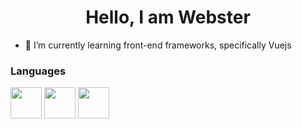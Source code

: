 <h1 align="center">
    Hello, I am Webster 
</h1>

- 🌱 I’m currently learning front-end frameworks, specifically Vuejs

<!--
- 🔭 I’m currently working on ...
- 👯 I’m looking to collaborate on ...
- 🤔 I’m looking for help with ...
- 💬 Ask me about ...
- 📫 How to reach me: ...
- 😄 Pronouns: ...
- ⚡ Fun fact: ...
-->

### Languages
<!-- PHP -->
<img height="50px" width="50px" src="https://cdn.simpleicons.org/php/777BB4" />
<!-- Javascript -->
<img height="50px" width="50px" src="https://cdn.simpleicons.org/javascript/F7DF1E" />
<!-- JQuery -->
<img height="50px" width="50px" src="https://cdn.simpleicons.org/jquery/0769AD" />


